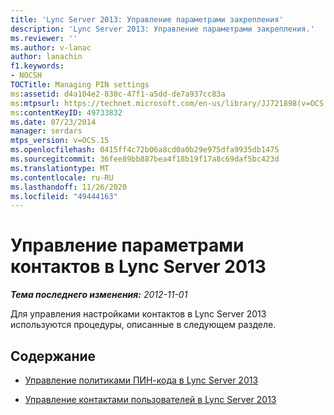 ```yaml
---
title: 'Lync Server 2013: Управление параметрами закрепления'
description: 'Lync Server 2013: Управление параметрами закрепления.'
ms.reviewer: ''
ms.author: v-lanac
author: lanachin
f1.keywords:
- NOCSH
TOCTitle: Managing PIN settings
ms:assetid: d4a104e2-830c-47f1-a5dd-de7a937cc83a
ms:mtpsurl: https://technet.microsoft.com/en-us/library/JJ721898(v=OCS.15)
ms:contentKeyID: 49733832
ms.date: 07/23/2014
manager: serdars
mtps_version: v=OCS.15
ms.openlocfilehash: 0415ff4c72b06a8cd0a0b29e975dfa9935db1475
ms.sourcegitcommit: 36fee89bb887bea4f18b19f17a8c69daf5bc423d
ms.translationtype: MT
ms.contentlocale: ru-RU
ms.lasthandoff: 11/26/2020
ms.locfileid: "49444163"
---
```

# <a name="managing-pin-settings-in-lync-server-2013"></a>Управление параметрами контактов в Lync Server 2013

<div data-xmlns="http://www.w3.org/1999/xhtml">

<div class="topic" data-xmlns="http://www.w3.org/1999/xhtml" data-msxsl="urn:schemas-microsoft-com:xslt" data-cs="https://msdn.microsoft.com/">

<div data-asp="https://msdn2.microsoft.com/asp">



</div>

<div id="mainSection">

<div id="mainBody">

<span> </span>

_**Тема последнего изменения:** 2012-11-01_

Для управления настройками контактов в Lync Server 2013 используются процедуры, описанные в следующем разделе.

<div>

## <a name="in-this-section"></a>Содержание

  - [Управление политиками ПИН-кода в Lync Server 2013](lync-server-2013-managing-pin-policies.md)

  - [Управление контактами пользователей в Lync Server 2013](lync-server-2013-managing-user-pins.md)

</div>

</div>

<span> </span>

</div>

</div>

</div>

